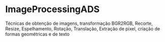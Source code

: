 # ImageProcessingADS
Técnicas de obtenção de imagens, transformação BGR2RGB, Recorte, Resize, Espelhamento, Rotação, Translação, Extração de pixel, criação de formas geométricas e de texto 

